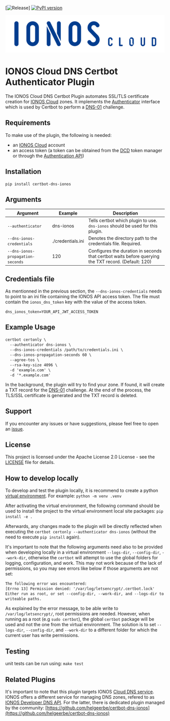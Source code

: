 [![Release](https://img.shields.io/github/v/release/ionos-cloud/certbot-dns-ionos-cloud.svg)]
[![PyPI version](https://img.shields.io/pypi/v/ionoscloud-dns)](https://pypi.org/project/certbot-dns-ionos-cloud/)

![Alt text](https://raw.githubusercontent.com/ionos-cloud/certbot-dns-ionos-cloud/main/.github/IONOS.CLOUD.BLU.svg)

# IONOS Cloud DNS Certbot Authenticator Plugin

The IONOS Cloud DNS Certbot Plugin automates SSL/TLS certificate creation for [IONOS Cloud](https://cloud.ionos.com/) zones. It implements the [Authenticator](https://github.com/certbot/certbot/blob/master/certbot/certbot/interfaces.py#L158) interface which is used by Certbot to perform a [DNS-01](https://letsencrypt.org/docs/challenge-types/#dns-01-challenge) challenge.

## Requirements

To make use of the plugin, the following is needed:
* an [IONOS Cloud](https://cloud.ionos.com/) account
* an access token (a token can be obtained from the [DCD](https://dcd.ionos.com/) token manager or through the [Authentication API](https://api.ionos.com/docs/authentication/v1/))


## Installation

```
pip install certbot-dns-ionos
```

## Arguments

| Argument                            | Example     | Description                                                                                                                                                                     |
|-------------------------------------|-------------------|---------------------------------------------------------------------------------------------------------------------------------------------------------------------------------|
| `--authenticator`                   | dns-ionos       | Tells certbot which plugin to use. `dns-ionos` should be used for this plugin.                                                                               | 
| `--dns-ionos-credentials`         | ./credentials.ini | Denotes the directory path to the credentials file. Required. |
| `--dns-ionos-propagation-seconds` | 120               | Configures the duration in seconds that certbot waits before querying the TXT record. (Default: 120)                                  |


## Credentials file

As mentionned in the previous section, the `--dns-ionos-credentials` needs to point to an ini file containing the IONOS API access token. The file must contain the `ionos_dns_token` key with the value of the access token. 

```
dns_ionos_token=YOUR_API_JWT_ACCESS_TOKEN

```

## Example Usage

```
certbot certonly \
  --authenticator dns-ionos \
  --dns-ionos-credentials /path/to/credentials.ini \
  --dns-ionos-propagation-seconds 60 \
  --agree-tos \
  --rsa-key-size 4096 \
  -d 'example.com' \
  -d '*.example.com'
```

In the background, the plugin will try to find your zone. If found, it will create a TXT record for the [DNS-01](https://letsencrypt.org/docs/challenge-types/#dns-01-challenge) challenge. At the end of the process, the TLS/SSL certificate is generated and the TXT record is deleted.

## Support

If you encounter any issues or have suggestions, please feel free to open an [issue](https://github.com/ionos-cloud/certbot-dns-ionos-cloud/issues).

## License

This project is licensed under the Apache License 2.0 License - see the [LICENSE](https://github.com/ionos-cloud/certbot-dns-ionos-cloud/blob/init/LICENSE) file for details.

## How to develop locally

To develop and test the plugin locally, it is recommend to create a python [virtual environment](https://docs.python.org/3/library/venv.html). For example: `python -m venv .venv`

After activating the virtual environment, the following command should be used to install the project to the virtual environment local site packages: `pip install -e .`

Afterwards, any changes made to the plugin will be directly reflected when executing the `certbot certonly --authenticator dns-ionos` (without the need to execute `pip install` again). 

It's important to note that the following arguments need also to be provided when developing locally in a virtual environment `--logs-dir`, `--config-dir`, `--work-dir`, otherwise the `certbot` will attempt to use the global folders for logging, configuration, and work. This may not work because of the lack of permissions, so you may see errors like below if those arguments are not set:

```
The following error was encountered:
[Errno 13] Permission denied: '/var/log/letsencrypt/.certbot.lock'
Either run as root, or set --config-dir, --work-dir, and --logs-dir to writeable paths.
```

As explained by the error message, to be able write to `/var/log/letsencrypt/`, root permissions are needed. However, when running as a root (e.g `sudo certbot`), the global `certbot` package will be used and not the one from the virtual environment. The solution is to set `--logs-dir`, `--config-dir`, and `--work-dir` to a different folder for which the current user has write permissions.

## Testing

unit tests can be run using: `make test`

## Related Plugins

It's important to note that this plugin targets IONOS [Cloud DNS service](https://cloud.ionos.com/network/cloud-dns). 
IONOS offers a different service for managing DNS zones, refered to as [IONOS Developer DNS API](https://developer.hosting.ionos.com/docs/dns). For the latter, there is dedicated plugin managed by the community: [https://github.com/helgeerbe/certbot-dns-ionos](https://github.com/helgeerbe/certbot-dns-ionos)
